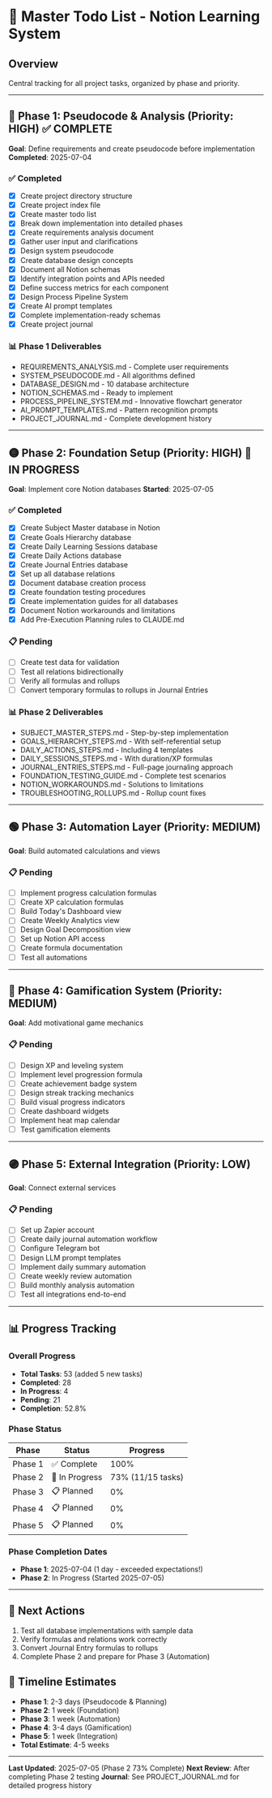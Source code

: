# 📝 Master Todo List - Notion Learning System

## Overview
Central tracking for all project tasks, organized by phase and priority.

---

## 🔴 Phase 1: Pseudocode & Analysis (Priority: HIGH) ✅ COMPLETE
**Goal**: Define requirements and create pseudocode before implementation
**Completed**: 2025-07-04

### ✅ Completed
- [x] Create project directory structure
- [x] Create project index file  
- [x] Create master todo list
- [x] Break down implementation into detailed phases
- [x] Create requirements analysis document
- [x] Gather user input and clarifications
- [x] Design system pseudocode
- [x] Create database design concepts
- [x] Document all Notion schemas
- [x] Identify integration points and APIs needed
- [x] Define success metrics for each component
- [x] Design Process Pipeline System
- [x] Create AI prompt templates
- [x] Complete implementation-ready schemas
- [x] Create project journal

### 📊 Phase 1 Deliverables
- REQUIREMENTS_ANALYSIS.md - Complete user requirements
- SYSTEM_PSEUDOCODE.md - All algorithms defined
- DATABASE_DESIGN.md - 10 database architecture
- NOTION_SCHEMAS.md - Ready to implement
- PROCESS_PIPELINE_SYSTEM.md - Innovative flowchart generator
- AI_PROMPT_TEMPLATES.md - Pattern recognition prompts
- PROJECT_JOURNAL.md - Complete development history

---

## 🟡 Phase 2: Foundation Setup (Priority: HIGH) 🚧 IN PROGRESS
**Goal**: Implement core Notion databases
**Started**: 2025-07-05

### ✅ Completed
- [x] Create Subject Master database in Notion
- [x] Create Goals Hierarchy database  
- [x] Create Daily Learning Sessions database
- [x] Create Daily Actions database
- [x] Create Journal Entries database
- [x] Set up all database relations
- [x] Document database creation process
- [x] Create foundation testing procedures
- [x] Create implementation guides for all databases
- [x] Document Notion workarounds and limitations
- [x] Add Pre-Execution Planning rules to CLAUDE.md

### 📋 Pending
- [ ] Create test data for validation
- [ ] Test all relations bidirectionally
- [ ] Verify all formulas and rollups
- [ ] Convert temporary formulas to rollups in Journal Entries

### 📊 Phase 2 Deliverables
- SUBJECT_MASTER_STEPS.md - Step-by-step implementation
- GOALS_HIERARCHY_STEPS.md - With self-referential setup
- DAILY_ACTIONS_STEPS.md - Including 4 templates
- DAILY_SESSIONS_STEPS.md - With duration/XP formulas
- JOURNAL_ENTRIES_STEPS.md - Full-page journaling approach
- FOUNDATION_TESTING_GUIDE.md - Complete test scenarios
- NOTION_WORKAROUNDS.md - Solutions to limitations
- TROUBLESHOOTING_ROLLUPS.md - Rollup count fixes

---

## 🟢 Phase 3: Automation Layer (Priority: MEDIUM)
**Goal**: Build automated calculations and views

### 📋 Pending
- [ ] Implement progress calculation formulas
- [ ] Create XP calculation formulas
- [ ] Build Today's Dashboard view
- [ ] Create Weekly Analytics view
- [ ] Design Goal Decomposition view
- [ ] Set up Notion API access
- [ ] Create formula documentation
- [ ] Test all automations

---

## 🔵 Phase 4: Gamification System (Priority: MEDIUM)
**Goal**: Add motivational game mechanics

### 📋 Pending
- [ ] Design XP and leveling system
- [ ] Implement level progression formula
- [ ] Create achievement badge system
- [ ] Design streak tracking mechanics
- [ ] Build visual progress indicators
- [ ] Create dashboard widgets
- [ ] Implement heat map calendar
- [ ] Test gamification elements

---

## 🟣 Phase 5: External Integration (Priority: LOW)
**Goal**: Connect external services

### 📋 Pending
- [ ] Set up Zapier account
- [ ] Create daily journal automation workflow
- [ ] Configure Telegram bot
- [ ] Design LLM prompt templates
- [ ] Implement daily summary automation
- [ ] Create weekly review automation
- [ ] Build monthly analysis automation
- [ ] Test all integrations end-to-end

---

## 📊 Progress Tracking

### Overall Progress
- **Total Tasks**: 53 (added 5 new tasks)
- **Completed**: 28
- **In Progress**: 4
- **Pending**: 21
- **Completion**: 52.8%

### Phase Status
| Phase | Status | Progress |
|-------|--------|----------|
| Phase 1 | ✅ Complete | 100% |
| Phase 2 | 🚧 In Progress | 73% (11/15 tasks) |
| Phase 3 | 📋 Planned | 0% |
| Phase 4 | 📋 Planned | 0% |
| Phase 5 | 📋 Planned | 0% |

### Phase Completion Dates
- **Phase 1**: 2025-07-04 (1 day - exceeded expectations!)
- **Phase 2**: In Progress (Started 2025-07-05)

---

## 🎯 Next Actions
1. Test all database implementations with sample data
2. Verify formulas and relations work correctly
3. Convert Journal Entry formulas to rollups
4. Complete Phase 2 and prepare for Phase 3 (Automation)

## 📅 Timeline Estimates
- **Phase 1**: 2-3 days (Pseudocode & Planning)
- **Phase 2**: 1 week (Foundation)
- **Phase 3**: 1 week (Automation)
- **Phase 4**: 3-4 days (Gamification)
- **Phase 5**: 1 week (Integration)
- **Total Estimate**: 4-5 weeks

---

**Last Updated**: 2025-07-05 (Phase 2 73% Complete)
**Next Review**: After completing Phase 2 testing
**Journal**: See PROJECT_JOURNAL.md for detailed progress history